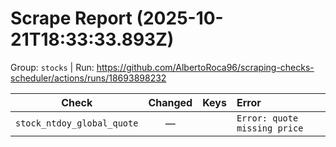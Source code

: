 # Scrape Report (2025-10-21T18:33:33.893Z)

Group: `stocks`  |  Run: https://github.com/AlbertoRoca96/scraping-checks-scheduler/actions/runs/18693898232

| Check | Changed | Keys | Error |
|---|:---:|:--|:--|
| `stock_ntdoy_global_quote` | — |  | `Error: quote missing price` |
